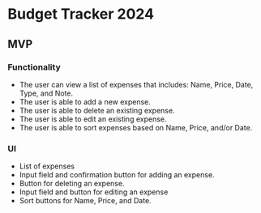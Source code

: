 # Budget Tracker 2024
## MVP 
### Functionality
- The user can view a list of expenses that includes: Name, Price, Date, Type, and Note.
- The user is able to add a new expense.
- The user is able to delete an existing expense.
- The user is able to edit an existing expense.
- The user is able to sort expenses based on Name, Price, and/or Date.
### UI
- List of expenses
- Input field and confirmation button for adding an expense.
- Button for deleting an expense.
- Input field and button for editing an expense
- Sort buttons for Name, Price, and Date.
